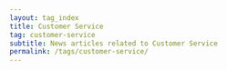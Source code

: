 ```yaml
---
layout: tag_index
title: Customer Service
tag: customer-service
subtitle: News articles related to Customer Service
permalink: /tags/customer-service/
---
```

